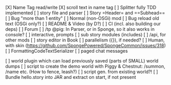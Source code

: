 
[X] Name Tag read/write
[X] scroll text in name tag
[ ] Splitter fully TDD implemented
[ ] story file and parser
[ ] Story =Header= and ==Subhead==
[ ] Bug "more than 1 entity"
[ ] Normal (non-OSGi) mod
[ ] Bug reload old text (OSGi only?)
[ ] README & Video (by D?)
[ ] CI (incl. also building our deps)
[ ] Forum
[ ] /tp @pig: In Parser, or in Sponge, so it also works in console?
[ ] interactive, prompts
[ ] sub story modules (includes)
[ ] /api, for other mods
[ ] story editor in Book
[ ] parallelism ({}), if needed?
[ ] Human, with skin (https://github.com/SpongePowered/SpongeCommon/issues/318)
[ ] FormattingCodeTextSerializer
[ ] paged chat messages

[ ] world plugin which can load previously saved (parts of SMALL) world dumps
[ ] script to create the demo world with Piggy & Chestnut: /summon, /name etc. (How to fence, leash?)
[ ] script gen. from existing world?!
[ ] Bundle hello.story into JAR and extract on start, if not present
